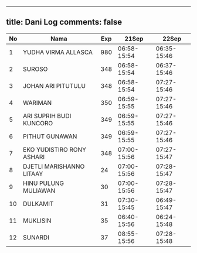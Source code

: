
---
title: Dani Log
comments: false
---

| No | Nama | Exp | 21Sep | 22Sep |
|-----|-----|-----|-----|-----|
| 1 | YUDHA VIRMA ALLASCA  | 980 | 06:58-15:54 | 06:35-15:46 |
| 2 | SUROSO  | 348 | 06:58-15:54 | 06:37-15:46 |
| 3 | JOHAN ARI PITUTULU  | 348 | 06:58-15:54 | 07:27-15:46 |
| 4 | WARIMAN  | 350 | 06:59-15:55 | 07:27-15:46 |
| 5 | ARI SUPRIH BUDI KUNCORO  | 349 | 06:59-15:55 | 07:27-15:46 |
| 6 | PITHUT GUNAWAN  | 349 | 06:59-15:55 | 07:27-15:46 |
| 7 | EKO YUDISTIRO RONY ASHARI  | 348 | 07:00-15:56 | 07:27-15:47 |
| 8 | DJETLI MARISHANNO LITAAY  | 24 | 07:00-15:56 | 07:28-15:47 |
| 9 | HINU PULUNG MULIAWAN  | 30 | 07:00-15:56 | 07:28-15:47 |
| 10 | DULKAMIT  | 31 | 07:30-15:45 | 06:49-15:47 |
| 11 | MUKLISIN  | 35 | 06:40-15:56 | 06:24-15:48 |
| 12 | SUNARDI  | 37 | 08:55-15:56 | 07:28-15:48 |
